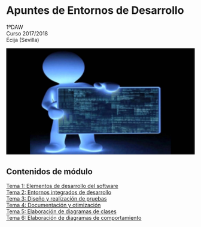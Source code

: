 # Apuntes de Entornos de Desarrollo

1ºDAW  
Curso 2017/2018  
Écija (Sevilla)  

![Entornos de desarrollo](img/logo.jpg)


## Contenidos de módulo

[Tema 1: Elementos de desarrollo del software](1.ELEMENTOS.md)    
[Tema 2: Entornos integrados de desarrollo](2.ENTORNOS.md)  
[Tema 3: Diseño y realización de pruebas](3.PRUEBAS.md)  
[Tema 4: Documentación y otimización](4.DOCUMENTACION.md)  
[Tema 5: Elaboración de diagramas de clases](5.DIAGRAMAS_CLASES.md)  
[Tema 6: Elaboración de diagramas de comportamiento](6.DIAGRAMAS_COMPORTAMIENTO.md)  

